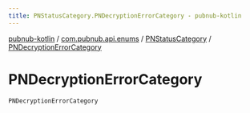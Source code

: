 ```yaml
---
title: PNStatusCategory.PNDecryptionErrorCategory - pubnub-kotlin
---
```


[pubnub-kotlin](../../index.html) / [com.pubnub.api.enums](../index.html) / [PNStatusCategory](index.html) / [PNDecryptionErrorCategory](./-p-n-decryption-error-category.html)

# PNDecryptionErrorCategory

`PNDecryptionErrorCategory`